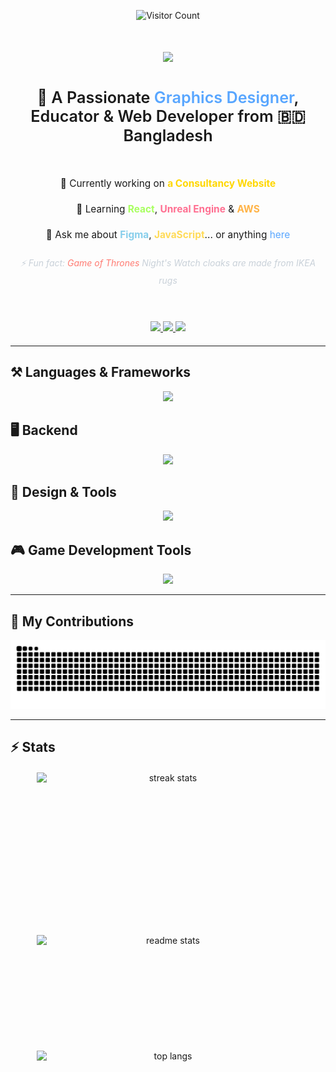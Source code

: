 

<body>
<p align="center">
  <img src="https://visitor-badge.laobi.icu/badge?page_id=Ismail-Ai404.Ismail-Ai404" alt="Visitor Count" />
</p>

<h1 align="center">
  <img src="https://readme-typing-svg.herokuapp.com/?font=Righteous&size=35&center=true&vCenter=true&width=650&height=70&duration=4000&pause=800&lines=Hi+There!+👋;I'm+Ismail+Hossain!;Designer+•+Educator+•+Web+Developer;Welcome+to+my+GitHub" />
</h1>

<h2 align="center" style="font-size: 1.8em; font-weight: 600; margin-bottom: 20px;">
        🎨 A Passionate <span style="color:#58A6FF;">Graphics Designer</span>, Educator & Web Developer from 🇧🇩 Bangladesh
    </h2>

<br/>



<div align="center" style="line-height: 2;">
  <p style="margin: 10px 0; font-size: 1.1em;">💼 Currently working on <strong style="color:#FFD700;">a Consultancy Website</strong></p>
  <p style="margin: 10px 0; font-size: 1.1em;">🌱 Learning <strong style="color:#A8FF60;">React</strong>, <strong style="color:#FF6F91;">Unreal Engine</strong> & <strong style="color:#FFB347;">AWS</strong></p>
  <p style="margin: 10px 0; font-size: 1.1em;">💬 Ask me about <strong style="color:#87CEEB;">Figma</strong>, <strong style="color:#FFDB58;">JavaScript</strong>... or anything <a href="https://github.com/Ismail-Ai404/Ismail-Ai404/issues" style="color:#58A6FF; text-decoration:none;">here</a></p>
  <p style="margin-top: 15px; font-style: italic; color: #C9D1D9;">⚡ Fun fact: <span style="color:#FF7B72;">Game of Thrones</span> Night's Watch cloaks are made from IKEA rugs</p>
</div>
<br/>

<div align="center" style="margin: 20px 0;">
  <a href="mailto:ayon000777@gmail.com">
    <img src="https://img.shields.io/badge/Gmail-333333?style=for-the-badge&logo=gmail&logoColor=red" />
  </a>
  <a href="https://linkedin.com/in/ismailgetsitdone" target="_blank">
    <img src="https://img.shields.io/badge/LinkedIn-0077B5?style=for-the-badge&logo=linkedin&logoColor=white" />
  </a>
  <a href="https://ismails-portfolio-70b11a.webflow.io/" target="_blank">
     <img src="https://img.shields.io/badge/Portfolio-FF5722?style=for-the-badge&logo=todoist&logoColor=white" />
  </a>
</div>

<hr/>


## ⚒️ Languages & Frameworks
<div align="center" style="margin-bottom: 15px;">
    <img src="https://skillicons.dev/icons?i=react,nextjs,html,css,tailwind,bootstrap,mui,js,ts" />
</div>

## 🖥️ Backend
<div align="center" style="margin-bottom: 15px;">
    <img src="https://skillicons.dev/icons?i=nodejs,express,python,flask,mongodb,mysql,firebase" />
</div>

## 🎨 Design & Tools
<div align="center">
    <img src="https://skillicons.dev/icons?i=figma,ps,blender,autocad" />
</div>

## 🎮 Game Development Tools
<div align="center">
    <img src="https://skillicons.dev/icons?i=unreal,unity,androidstudio" />
</div>

<hr/>

## 🐍 My Contributions
<p align="center">
  <img alt="snake eating my contributions" src="https://raw.githubusercontent.com/Ismail-Ai404/Ismail-Ai404/output/github-contribution-grid-snake.svg" />
</p>

<hr/>


## ⚡ Stats
<div align="center" style="margin: 20px 0; display: flex; flex-wrap: wrap; justify-content: center; gap: 20px;">
  <img width="420" height="240" src="https://github-readme-streak-stats-salesp07.vercel.app/?user=Ismail-Ai404&count_private=true&theme=react&border_radius=12" alt="streak stats"/>
  <img width="420" height="165" src="https://github-readme-stats-salesp07.vercel.app/api?username=Ismail-Ai404&count_private=true&show_icons=true&theme=react&rank_icon=github&border_radius=12" alt="readme stats"/>
  <img width="420" height="200" src="https://github-readme-stats-salesp07.vercel.app/api/top-langs/?username=Ismail-Ai404&hide=HTML&langs_count=8&layout=compact&theme=react&border_radius=12&size_weight=0.5&count_weight=0.5&exclude_repo=github-readme-stats" alt="top langs"/>
</div>
<body/>
